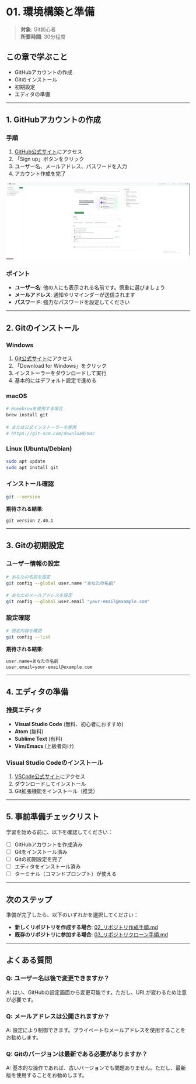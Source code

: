 # 01. 環境構築と準備

> **対象**: Git初心者  
> **所要時間**: 30分程度

## この章で学ぶこと

- GitHubアカウントの作成
- Gitのインストール
- 初期設定
- エディタの準備

---

## 1. GitHubアカウントの作成

### 手順

1. [GitHub公式サイト](https://github.com/)にアクセス
2. 「Sign up」ボタンをクリック
3. ユーザー名、メールアドレス、パスワードを入力
4. アカウント作成を完了

![GitHubホーム画面](../images/github_home.png)

### ポイント

- **ユーザー名**: 他の人にも表示される名前です。慎重に選びましょう
- **メールアドレス**: 通知やリマインダーが送信されます
- **パスワード**: 強力なパスワードを設定してください

---

## 2. Gitのインストール

### Windows

1. [Git公式サイト](https://git-scm.com/)にアクセス
2. 「Download for Windows」をクリック
3. インストーラーをダウンロードして実行
4. 基本的にはデフォルト設定で進める

### macOS

```bash
# Homebrewを使用する場合
brew install git

# または公式インストーラーを使用
# https://git-scm.com/download/mac
```

### Linux (Ubuntu/Debian)

```bash
sudo apt update
sudo apt install git
```

### インストール確認

```bash
git --version
```

**期待される結果**:
```
git version 2.40.1
```

---

## 3. Gitの初期設定

### ユーザー情報の設定

```bash
# あなたの名前を設定
git config --global user.name "あなたの名前"

# あなたのメールアドレスを設定
git config --global user.email "your-email@example.com"
```

### 設定確認

```bash
# 設定内容を確認
git config --list
```

**期待される結果**:
```
user.name=あなたの名前
user.email=your-email@example.com
```


---

## 4. エディタの準備

### 推奨エディタ

- **Visual Studio Code** (無料、初心者におすすめ)
- **Atom** (無料)
- **Sublime Text** (有料)
- **Vim/Emacs** (上級者向け)

### Visual Studio Codeのインストール

1. [VSCode公式サイト](https://code.visualstudio.com/)にアクセス
2. ダウンロードしてインストール
3. Git拡張機能をインストール（推奨）

---

## 5. 事前準備チェックリスト

学習を始める前に、以下を確認してください：

- [ ] GitHubアカウントを作成済み
- [ ] Gitをインストール済み
- [ ] Gitの初期設定を完了
- [ ] エディタをインストール済み
- [ ] ターミナル（コマンドプロンプト）が使える

---

## 次のステップ

準備が完了したら、以下のいずれかを選択してください：

- **新しくリポジトリを作成する場合**: [02_リポジトリ作成手順.md](02_リポジトリ作成手順.md)
- **既存のリポジトリに参加する場合**: [03_リポジトリクローン手順.md](03_リポジトリクローン手順.md)

---

## よくある質問

### Q: ユーザー名は後で変更できますか？
A: はい、GitHubの設定画面から変更可能です。ただし、URLが変わるため注意が必要です。

### Q: メールアドレスは公開されますか？
A: 設定により制御できます。プライベートなメールアドレスを使用することをお勧めします。

### Q: Gitのバージョンは最新である必要がありますか？
A: 基本的な操作であれば、古いバージョンでも問題ありません。ただし、最新版を使用することをお勧めします。
